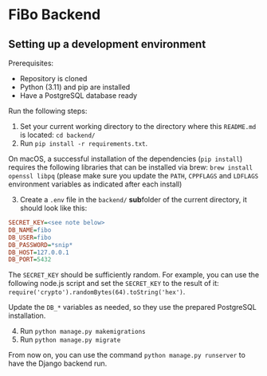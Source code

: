 # FiBo Backend

## Setting up a development environment
Prerequisites:
- Repository is cloned
- Python (3.11) and pip are installed
- Have a PostgreSQL database ready

Run the following steps:
1. Set your current working directory to the directory where this `README.md` is located: `cd backend/`
2. Run `pip install -r requirements.txt`.

On macOS, a successful installation of the dependencies (`pip install`) requires the following libraries that can be installed via brew: `brew install openssl libpq` (please make sure you update the `PATH`, `CPPFLAGS` and `LDFLAGS` environment variables as indicated after each install)

3. Create a `.env` file in the `backend/` **sub**folder of the current directory, it should look like this:
```ini
SECRET_KEY=<see note below>
DB_NAME=fibo
DB_USER=fibo
DB_PASSWORD=*snip*
DB_HOST=127.0.0.1
DB_PORT=5432
```
The `SECRET_KEY` should be sufficiently random. For example, you can use the following node.js script and set the `SECRET_KEY` to the result of it: `require('crypto').randomBytes(64).toString('hex')`.

Update the `DB_*` variables as needed, so they use the prepared PostgreSQL installation.

4. Run `python manage.py makemigrations`
5. Run `python manage.py migrate`

From now on, you can use the command `python manage.py runserver` to have the Django backend run.